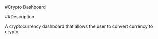 #Crypto Dashboard

##Description. 

A cryptocurrency dashboard that allows the user to convert currency to crypto


